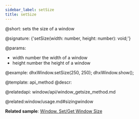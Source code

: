 ```yaml
---
sidebar_label: setSize
title: setSize
---          
```


@short: sets the size of a window

@signature: {'setSize(width: number, height: number): void;'}


@params:
- width		number		the width of a window
- height	number		the height of a window

@example:
dhxWindow.setSize(250, 250);
dhxWindow.show();


@template: api_method
@descr:



@relatedapi:
window/api/window_getsize_method.md




@related:window/usage.md#sizingwindow

**Related sample**: [Window. Set/Get Window Size](https://snippet.dhtmlx.com/0zqxydvm)